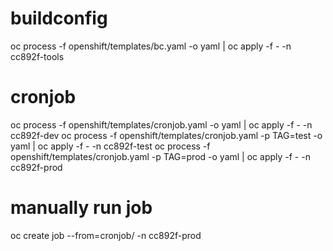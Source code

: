 

# buildconfig
oc process -f openshift/templates/bc.yaml -o yaml | oc apply -f - -n cc892f-tools
# cronjob
oc process -f openshift/templates/cronjob.yaml -o yaml | oc apply -f - -n cc892f-dev
oc process -f openshift/templates/cronjob.yaml -p TAG=test -o yaml | oc apply -f - -n cc892f-test
oc process -f openshift/templates/cronjob.yaml -p TAG=prod -o yaml | oc apply -f - -n cc892f-prod
# manually run job
oc create job --from=cronjob/<cronjob-name> <job-name> -n cc892f-prod
